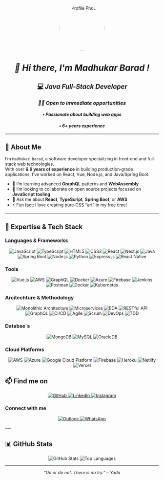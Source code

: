 <!-- ───────────────────────────────────────────────────────────────────────────── -->
<!--                             Profile Header/Banner                             -->
<!-- ───────────────────────────────────────────────────────────────────────────── -->

<p align="center">
<img width="150" src="[https://github.com/madhukarbarad.png" alt="Profile Photo" style="border-radius:50%;" />
</p>

 <em>
<h1 align="center">👋 Hi there, I'm Madhukar Barad !</h1>
<h2 align="center">💻 Java Full-Stack Developer </h2>
<h3 align="center">🙋🏻 Open to immediate opportunities </h3>
<p align="center">
</em> 
<em>
<h4 align="center"> • Passionate about building web apps </h4>
<h4 align="center">• 6+ years experience </h4>
</em>
</p>

---

<!-- ───────────────────────────────────────────────────────────────────────────── -->
<!--                                 Bio / Expertise                               -->
<!-- ───────────────────────────────────────────────────────────────────────────── -->

## 🔭 About Me

I’m `Madhukar Barad`, a software developer specializing in front‐end and full‐stack web technologies.  
With over **6.9 years of experience** in building production‐grade applications, I’ve worked on React, Vue, Node.js, and Java/Spring Boot.

 
- 🌱 I’m learning advanced **GraphQL** patterns and **WebAssembly**  
- 👯 I’m looking to collaborate on open source projects focused on **JavaScript tooling**  
- 💬 Ask me about **React**, **TypeScript**, **Spring Boot**, or **AWS**  
- ⚡ Fun fact: I love creating pure‐CSS “art” in my free time!

---

<!-- ───────────────────────────────────────────────────────────────────────────── -->
<!--                                 Tech Stack                                     -->
<!-- ───────────────────────────────────────────────────────────────────────────── -->

## 🚀 Expertise & Tech Stack

### Languages & Frameworks
<p align="center">
  <img src="https://img.shields.io/badge/JavaScript-F7DF1E?style=for-the-badge&logo=javascript&logoColor=black" alt="JavaScript" />
  <img src="https://img.shields.io/badge/TypeScript-3178C6?style=for-the-badge&logo=typescript&logoColor=white" alt="TypeScript" />
  <img src="https://img.shields.io/badge/HTML5-E34F26?style=for-the-badge&logo=html5&logoColor=white" alt="HTML5" />
  <img src="https://img.shields.io/badge/CSS3-1572B6?style=for-the-badge&logo=css3&logoColor=white" alt="CSS3" />
  <img src="https://img.shields.io/badge/React-20232A?style=for-the-badge&logo=react&logoColor=61DAFB" alt="React" />
  <img src="https://img.shields.io/badge/Next.js-000000?style=for-the-badge&logo=next.js&logoColor=white" alt="Next.js" />
  <img src="https://img.shields.io/badge/Java-ED8B00?style=for-the-badge&logo=openjdk&logoColor=white" alt="Java" />
  <img src="https://img.shields.io/badge/Spring Boot-6DB33F?style=for-the-badge&logo=spring%20boot&logoColor=white" alt="Spring Boot" />
  <img src="https://img.shields.io/badge/Node.js-339933?style=for-the-badge&logo=node.js&logoColor=white" alt="Node.js" />
  <img src="https://img.shields.io/badge/Python-3776AB?style=for-the-badge&logo=python&logoColor=white" alt="Python" />
  <img src="https://img.shields.io/badge/Express.js-000000?style=for-the-badge&logo=express&logoColor=white" alt="Express.js" />
  <img src="https://img.shields.io/badge/React_Native-61DAFB?style=for-the-badge&logo=react&logoColor=black" alt="React Native" />
   
</p>

### Tools 
<p align="center">
  <img src="https://img.shields.io/badge/Vue.js-4FC08D?style=for-the-badge&logo=vue.js&logoColor=white" alt="Vue.js" />
  <img src="https://img.shields.io/badge/AWS-232F3E?style=for-the-badge&logo=amazon-aws&logoColor=orange" alt="AWS" />
  <img src="https://img.shields.io/badge/GraphQL-E10098?style=for-the-badge&logo=graphql&logoColor=white" alt="GraphQL" />
  <img src="https://img.shields.io/badge/ Docker-2496ED?style=for-the-badge&logo=docker&logoColor=white" alt="Docker" />
  <img src="https://img.shields.io/badge/Azure-0089D6?style=for-the-badge&logo=microsoft-azure&logoColor=white" alt="Azure" />
  <img src="https://img.shields.io/badge/ Firebase-FFCA28?style=for-the-badge&logo=firebase&logoColor=black" alt="Firebase" />
  <img src="https://img.shields.io/badge/Jenkins-D24939?style=for-the-badge&logo=jenkins&logoColor=white" alt="Jenkins" />
  <img src="https://img.shields.io/badge/Postman-FF6C37?style=for-the-badge&logo=postman&logoColor=white" alt="Postman" />
  <img src="https://img.shields.io/badge/Docker-2496ED?style=for-the-badge&logo=docker&logoColor=white" alt="Docker" />
  <img src="https://img.shields.io/badge/Kubernetes-326CE5?style=for-the-badge&logo=kubernetes&logoColor=white" alt="Kubernetes" />
</p>

### Arcitechture & Methodology
<p align="center">
   <!-- Monolithic Architecture -->
  <img src="https://img.shields.io/badge/Monolithic%20Architecture-7B61FF?style=for-the-badge&logo=databricks&logoColor=white" alt="Monolithic Architecture" />

  <!-- Microservices -->
  <img src="https://img.shields.io/badge/Microservices-FF6F00?style=for-the-badge&logo=microgenetics&logoColor=white" alt="Microservices" />

  <!-- Event-Driven Architecture -->
  <img src="https://img.shields.io/badge/Event--Driven%20Architecture-1E88E5?style=for-the-badge&logo=apache-kafka&logoColor=white" alt="EDA" />

  <!-- RESTful API -->
  <img src="https://img.shields.io/badge/RESTful%20API-34A853?style=for-the-badge&logo=postman&logoColor=white" alt="RESTful API" />

  <!-- GraphQL -->
  <img src="https://img.shields.io/badge/GraphQL-E10098?style=for-the-badge&logo=graphql&logoColor=white" alt="GraphQL" />

  <!-- CI/CD -->
  <img src="https://img.shields.io/badge/CI/CD-0A0A0A?style=for-the-badge&logo=githubactions&logoColor=white" alt="CI/CD" />

  <!-- Agile -->
  <img src="https://img.shields.io/badge/Agile-4CAF50?style=for-the-badge&logo=jira&logoColor=white" alt="Agile" />

  <!-- Scrum -->
  <img src="https://img.shields.io/badge/Scrum-0052CC?style=for-the-badge&logo=scrumalliance&logoColor=white" alt="Scrum" />

  <!-- DevOps -->
  <img src="https://img.shields.io/badge/DevOps-20BEFF?style=for-the-badge&logo=azuredevops&logoColor=white" alt="DevOps" />

  <!-- Test Driven Development -->
  <img src="https://img.shields.io/badge/TDD-673AB7?style=for-the-badge&logo=jest&logoColor=white" alt="TDD" />

</p>

### Databse`s
<p align="center">
  <img src="https://img.shields.io/badge/MongoDB-47A248?style=for-the-badge&logo=mongodb&logoColor=white" alt="MongoDB" />
  <img src="https://img.shields.io/badge/MySQL-4479A1?style=for-the-badge&logo=mysql&logoColor=white" alt="MySQL" />
  <img src="https://img.shields.io/badge/Oracle_DB-F80000?style=for-the-badge&logo=oracle&logoColor=white" alt="OracleDB" />
</p>

### Cloud Platforms
<p align="center">
  <!-- AWS -->
  <img src="https://img.shields.io/badge/AWS-232F3E?style=for-the-badge&logo=amazon-aws&logoColor=white" alt="AWS" />

  <!-- Azure -->
  <img src="https://img.shields.io/badge/Azure-0078D4?style=for-the-badge&logo=microsoft-azure&logoColor=white" alt="Azure" />

  <!-- Google Cloud -->
  <img src="https://img.shields.io/badge/GCP-4285F4?style=for-the-badge&logo=google-cloud&logoColor=white" alt="Google Cloud Platform" />

  <!-- Firebase -->
  <img src="https://img.shields.io/badge/Firebase-FFCA28?style=for-the-badge&logo=firebase&logoColor=black" alt="Firebase" />

  <!-- Heroku -->
  <img src="https://img.shields.io/badge/Heroku-430098?style=for-the-badge&logo=heroku&logoColor=white" alt="Heroku" />

  <!-- Netlify -->
  <img src="https://img.shields.io/badge/Netlify-00C7B7?style=for-the-badge&logo=netlify&logoColor=white" alt="Netlify" />

  <!-- Vercel -->
  <img src="https://img.shields.io/badge/Vercel-000000?style=for-the-badge&logo=vercel&logoColor=white" alt="Vercel" />

</p>
</p>

<!-- ───────────────────────────────────────────────────────────────────────────── -->
<!--                              Social & Contact Links                             -->
<!-- ───────────────────────────────────────────────────────────────────────────── -->

## 📫 Find me on

<p align="center">
  <a href="https://github.com/BaradMadhukar" target="_blank">
  <img src="https://img.shields.io/badge/GitHub-100000?style=for-the-badge&logo=github&logoColor=white" alt="GitHub" />
</a>
  <a href="https://www.linkedin.com/in/madhukarbarad/" target="_blank">
  <img src="https://img.shields.io/badge/LinkedIn-0A66C2?style=for-the-badge&logo=linkedin&logoColor=white" alt="LinkedIn" />   
</a>
<a href="https://www.instagram.com/madhu__barad/" target="_blank">
  <img src="https://img.shields.io/badge/Instagram-E4405F?style=for-the-badge&logo=instagram&logoColor=white" alt="Instagram" />
</a>
</p>

### Connect with me
<p align="center">
</a>
   <a href="mailto:baradmadhukar@outlook.com" target="_blank">
  <img src="https://img.shields.io/badge/Outlook-0078D4?style=for-the-badge&logo=microsoft-outlook&logoColor=white" alt="Outlook" />
</a>

<!-- WhatsApp Badge -->
<a href="https://wa.me/918500372739" target="_blank">
  <img src="https://img.shields.io/badge/WhatsApp-25D366?style=for-the-badge&logo=whatsapp&logoColor=white" alt="WhatsApp" />
</a>
</p>
---

<!-- ───────────────────────────────────────────────────────────────────────────── -->
<!--                               GitHub Stats / Achievements                         -->
<!-- ───────────────────────────────────────────────────────────────────────────── -->

## 📊 GitHub Stats

<p align="center">
  <!-- GitHub Readme Stats card -->
  <img src="https://github-readme-stats.vercel.app/api?username=Madhukarbarad&show_icons=true&theme=dark" alt="GitHub Stats" />

  <!-- GitHub Top Languages card -->
  <img src="https://github-readme-stats.vercel.app/api/top-langs/?username=madhukarbarad&layout=compact&theme=dark" alt="Top Languages" />
</p>

---

<p align="center">
  <em>“Do or do not. There is no try.” – Yoda</em>
</p>
